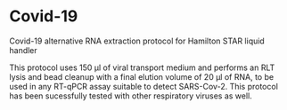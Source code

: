 # Covid-19
Covid-19 alternative RNA extraction protocol for Hamilton STAR liquid handler

This protocol uses 150 µl of viral transport medium and performs an RLT lysis and bead cleanup with a final elution volume of 20 µl of RNA, to be used in any RT-qPCR assay suitable to detect SARS-Cov-2. This protocol has been sucessfully tested with other respiratory viruses as well.
